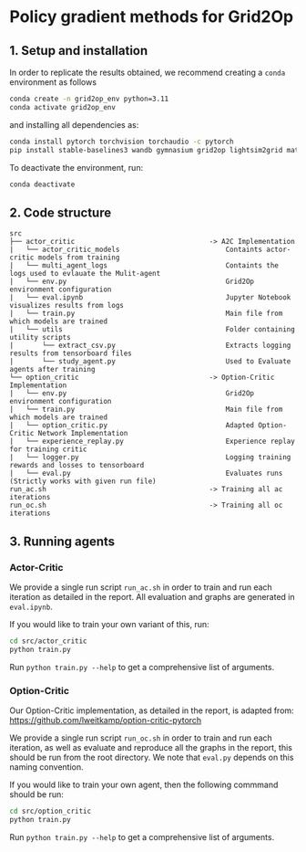 # Policy gradient methods for Grid2Op

## 1. Setup and installation

In order to replicate the results obtained, we recommend creating a $\texttt{conda}$ environment as follows

```bash
conda create -n grid2op_env python=3.11
conda activate grid2op_env
```

and installing all dependencies as:

```bash
conda install pytorch torchvision torchaudio -c pytorch
pip install stable-baselines3 wandb gymnasium grid2op lightsim2grid matplotlib pandas
```

To deactivate the environment, run:
```bash
conda deactivate
```

## 2. Code structure

```
src                                             
├── actor_critic                                 -> A2C Implementation
|   └── actor_critic_models                          Containts actor-critic models from training
|   └── multi_agent_logs                             Containts the logs used to evlauate the Mulit-agent
|   └── env.py                                       Grid2Op environment configuration
|   └── eval.ipynb                                   Jupyter Notebook  visualizes results from logs   
|   └── train.py                                     Main file from which models are trained
|   └── utils                                        Folder containing utility scripts
|       └── extract_csv.py                           Extracts logging results from tensorboard files
|       └── study_agent.py                           Used to Evaluate agents after training
└── option_critic                                -> Option-Critic Implementation
|   └── env.py                                       Grid2Op environment configuration
|   └── train.py                                     Main file from which models are trained
|   └── option_critic.py                             Adapted Option-Critic Network Implementation
|   └── experience_replay.py                         Experience replay for training critic
|   └── logger.py                                    Logging training rewards and losses to tensorboard
|   └── eval.py                                      Evaluates runs (Strictly works with given run file)
run_ac.sh                                        -> Training all ac iterations
run_oc.sh                                        -> Training all oc iterations
```

## 3. Running agents

### Actor-Critic
We provide a single run script ```run_ac.sh``` in order to train and run each iteration as detailed in the report. All evaluation and graphs are generated in ```eval.ipynb```.

If you would like to train your own variant of this, run:

```bash
cd src/actor_critic
python train.py 
```
Run ```python train.py --help``` to get a comprehensive list of arguments.


### Option-Critic

Our Option-Critic implementation, as detailed in the report, is adapted from: https://github.com/lweitkamp/option-critic-pytorch

We provide a single run script ```run_oc.sh``` in order to train and run each iteration, as well as evaluate and reproduce all the graphs in the report, this should be run from the root directory. We note that ```eval.py``` depends on this naming convention. 

If you would like to train your own agent, then the following commmand should be run:

```bash
cd src/option_critic
python train.py 
```

Run ```python train.py --help``` to get a comprehensive list of arguments.
